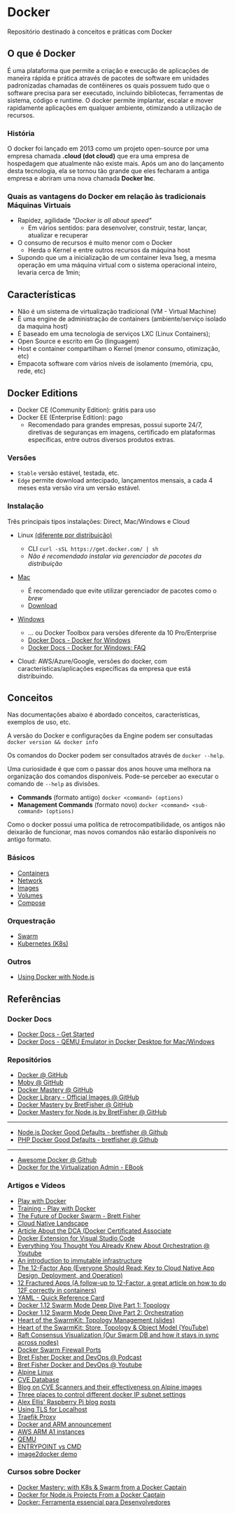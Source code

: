 # Docker

Repositório destinado à conceitos e práticas com Docker

## O que é Docker

É uma plataforma que permite a criação e execução de aplicações de maneira rápida e prática através de pacotes de software em unidades padronizadas chamadas de contêineres os quais possuem tudo que o software precisa para ser executado, incluindo bibliotecas, ferramentas de sistema, código e runtime. O docker permite implantar, escalar e mover rapidamente aplicações em qualquer ambiente, otimizando a utilização de recursos.

### História

O docker foi lançado em 2013 como um projeto open-source por uma empresa chamada **.cloud (dot cloud)** que era uma empresa de hospedagem que atualmente não existe mais. Após um ano do lançamento desta tecnologia, ela se tornou tão grande que eles fecharam a antiga empresa e abriram uma nova chamada **Docker Inc**.

### Quais as vantagens do Docker em relação às tradicionais Máquinas Virtuais

- Rapidez, agilidade _"Docker is all about speed"_
  - Em vários sentidos: para desenvolver, construir, testar, lançar, atualizar e recuperar
- O consumo de recursos é muito menor com o Docker
  - Herda o Kernel e entre outros recursos da máquina host
- Supondo que um a inicialização de um container leva 1seg, a mesma operação em uma máquina virtual com o sistema operacional inteiro, levaria cerca de 1min;

## Características

- Não é um sistema de virtualização tradicional (VM - Virtual Machine)
- É uma engine de administração de containers (ambiente/serviço isolado da maquina host)
- É baseado em uma tecnologia de serviços LXC (Linux Containers);
- Open Source e escrito em Go (linguagem)
- Host e container compartilham o Kernel (menor consumo, otimização, etc)
- Empacota software com vários níveis de isolamento (memória, cpu, rede, etc)

## Docker Editions

- Docker CE (Community Edition): grátis para uso
- Docker EE (Enterprise Edition): pago
  - Recomendado para grandes empresas, possui suporte 24/7, diretivas de seguranças em imagens, certificado em plataformas específicas, entre outros diversos produtos extras.

### Versões

- `Stable` versão estável, testada, etc.
- `Edge` permite download antecipado, lançamentos mensais, a cada 4 meses esta versão vira um versão estável.

### Instalação

Três principais tipos instalações: Direct, Mac/Windows e Cloud

- Linux [(diferente por distribuição)](https://store.docker.com/)
  - CLI `curl -sSL https://get.docker.com/ | sh`
  - _Não é recomendado instalar via gerenciador de pacotes da distribuição_

- [Mac](https://docs.docker.com/docker-for-mac/)
  - É recomendado que evite utilizar gerenciador de pacotes como o _brew_
  - [Download](https://hub.docker.com/editions/community/docker-ce-desktop-mac)

- [Windows](https://hub.docker.com/editions/community/docker-ce-desktop-windows)
  - ... ou Docker Toolbox para versões diferente da 10 Pro/Enterprise
  - [Docker Docs - Docker for Windows](https://docs.docker.com/docker-for-windows/)
  - [Docker Docs - Docker for Windows: FAQ](https://docs.docker.com/docker-for-windows/faqs/)

- Cloud: AWS/Azure/Google, versões do docker, com características/aplicações específicas da empresa que está distribuindo.

## Conceitos

Nas documentações abaixo é abordado conceitos, características, exemplos de uso, etc.

A versão do Docker e configurações da Engine podem ser consultadas `docker version && docker info`

Os comandos do Docker podem ser consultados através de `docker --help`.

Uma curiosidade é que com o passar dos anos houve uma melhora na organização dos comandos disponíveis. Pode-se perceber ao executar o comando de `--help` as divisões.

- **Commands** (formato antigo) `docker <command> (options)`
- **Management Commands** (formato novo) `docker <command> <sub-command> (options)`

Como o docker possui uma política de retrocompatibilidade, os antigos não deixarão de funcionar, mas novos comandos não estarão disponíveis no antigo formato.

### Básicos

- [Containers](containers.md)
- [Network](network.md)
- [Images](images.md)
- [Volumes](volumes.md)
- [Compose](compose.md)

### Orquestração

- [Swarm](swarm.md)
- [Kubernetes (K8s)](kubernetes.md)

### Outros

- [Using Docker with Node.js](nodejs.md)

## Referências

### Docker Docs

- [Docker Docs - Get Started](https://docs.docker.com/get-started/)
- [Docker Docs - QEMU Emulator in Docker Desktop for Mac/Windows](https://docs.docker.com/docker-for-mac/multi-arch/)

### Repositórios

- [Docker @ GitHub](https://github.com/docker)
- [Moby @ GitHub](https://github.com/moby/moby)
- [Docker Mastery @ GitHub](https://github.com/bretfisher/udemy-docker-mastery)
- [Docker Library - Official Images @ GitHub](https://github.com/docker-library/official-images/tree/master/library)
- [Docker Mastery by BretFisher @ GitHub](https://github.com/bretfisher/udemy-docker-mastery)
- [Docker Mastery for Node.js by BretFisher @ GitHub](https://github.com/bretfisher/docker-mastery-for-nodejs)

___

- [Node.js Docker Good Defaults - bretfisher @ Github](https://github.com/bretfisher/node-docker-good-defaults)
- [PHP Docker Good Defaults - bretfisher @ Github](https://github.com/bretfisher/php-docker-good-defaults)

___

- [Awesome Docker @ Github](https://github.com/veggiemonk/awesome-docker)
- [Docker for the Virtualization Admin - EBook](https://github.com/mikegcoleman/docker101/blob/master/Docker_eBook_Jan_2017.pdf)

### Artigos e Videos

- [Play with Docker](https://labs.play-with-docker.com/)
- [Training - Play with Docker](http://training.play-with-docker.com/)
- [The Future of Docker Swarm - Brett Fisher](https://www.bretfisher.com/the-future-of-docker-swarm/)
- [Cloud Native Landscape](https://landscape.cncf.io/)
- [Article About the DCA (Docker Certificated Associate](https://www.bretfisher.com/docker-certified-associate/)
- [Docker Extension for Visual Studio Code](https://marketplace.visualstudio.com/items?itemName=PeterJausovec.vscode-docker)
- [Everything You Thought You Already Knew About Orchestration @ Youtube](https://www.youtube.com/watch?v=Qsv-q8WbIZY)
- [An introduction to immutable infrastructure](https://www.oreilly.com/ideas/an-introduction-to-immutable-infrastructure)
- [The 12-Factor App (Everyone Should Read: Key to Cloud Native App Design, Deployment, and Operation)](https://12factor.net/)
- [12 Fractured Apps (A follow-up to 12-Factor, a great article on how to do 12F correctly in containers)](https://medium.com/@kelseyhightower/12-fractured-apps-1080c73d481c#.cjvkgw4b3)
- [YAML - Quick Reference Card](https://yaml.org/refcard.html)
- [Docker 1.12 Swarm Mode Deep Dive Part 1: Topology](https://www.youtube.com/watch?v=dooPhkXT9yI)
- [Docker 1.12 Swarm Mode Deep Dive Part 2: Orchestration](https://www.youtube.com/watch?v=_F6PSP-qhdA)
- [Heart of the SwarmKit: Topology Management (slides)](https://speakerdeck.com/aluzzardi/heart-of-the-swarmkit-topology-management)
- [Heart of the SwarmKit: Store, Topology & Object Model (YouTube)](https://www.youtube.com/watch?v=EmePhjGnCXY)
- [Raft Consensus Visualization (Our Swarm DB and how it stays in sync across nodes)](http://thesecretlivesofdata.com/raft/)
- [Docker Swarm Firewall Ports](https://www.bretfisher.com/docker-swarm-firewall-ports/)
- [Bret Fisher Docker and DevOps @ Podcast](https://www.bretfisher.com/podcast/)
- [Bret Fisher Docker and DevOps @ Youtube](https://www.youtube.com/channel/UC0NErq0RhP51iXx64ZmyVfg)
- [Alpine Linux](https://alpinelinux.org/)
- [CVE Database](https://cve.mitre.org/)
- [Blog on CVE Scanners and their effectiveness on Alpine images](https://kubedex.com/follow-up-container-scanning-comparison/)
- [Three places to control different docker IP subnet settings](https://serverfault.com/questions/916941/configuring-docker-to-not-use-the-172-17-0-0-range/942176#942176)
- [Alex Ellis' Raspberry Pi blog posts](https://blog.alexellis.io/tag/raspberry-pi/)
- [Using TLS for Localhost](https://letsencrypt.orgcertificates-for-localhost/)
- [Traefik Proxy](https://traefik.io/)
- [Docker and ARM announcement](https://www.theregister.co.uk/2019/04/24/docker_arm_collaberation/)
- [AWS ARM A1 instances](https://aws.amazon.com/pt/blogs/aws/new-ec2-instances-a1-powered-by-arm-based-aws-graviton-processors/)
- [QEMU](https://www.qemu.org/)
- [ENTRYPOINT vs CMD](http://www.johnzaccone.io/entrypoint-vs-cmd-back-to-basics/)
- [image2docker demo](https://www.youtube.com/watch?v=YVfiK72Il5A)

### Cursos sobre Docker

- [Docker Mastery: with K8s & Swarm from a Docker Captain](https://www.udemy.com/docker-mastery)
- [Docker for Node.js Projects From a Docker Captain](https://www.udemy.com/docker-mastery-for-nodejs)
- [Docker: Ferramenta essencial para Desenvolvedores](https://www.udemy.com/curso-docker/)
